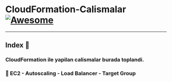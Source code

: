 CloudFormation-Calismalar [![Awesome](https://cdn.rawgit.com/sindresorhus/awesome/d7305f38d29fed78fa85652e3a63e154dd8e8829/media/badge.svg)](https://github.com/sindresorhus/awesome)
===============
<hr>

## Index 📜
### CloudFormation ile yapilan calismalar burada toplandi.

### 🔖 EC2 - Autoscaling - Load Balancer - Target Group